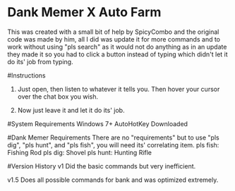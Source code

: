 # Dank Memer X Auto Farm
This was created with a small bit of help by SpicyCombo and the original code was made by him, all I did was update it for more commands and to work without using "pls search" as it would not do anything as in an update they made it so you had to click a button instead of typing which didn't let it do its' job from typing.

#Instructions
1. Just open, then listen to whatever it tells you. Then hover your cursor over the chat box you wish.

2. Now just leave it and let it do its' job.

#System Requirements
Windows 7+
AutoHotKey Downloaded

#Dank Memer Requirements
There are no "requirements" but to use "pls dig", "pls hunt", and "pls fish", you will need its' correlating item.
pls fish: Fishing Rod
pls dig: Shovel
pls hunt: Hunting Rifle

#Version History
v1 Did the basic commands but very inefficient.

v1.5 Does all possible commands for bank and was optimized extremely.
